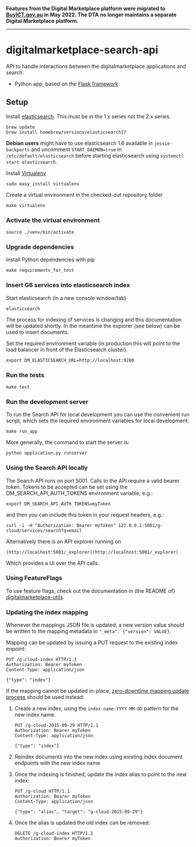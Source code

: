 **Features from the Digital Marketplace platform were migrated to [BuyICT.gov.au](https://www.buyict.gov.au) in May 2022. The DTA no longer maintains a separate Digital Marketplace platform.**

---

# digitalmarketplace-search-api
API to handle interactions between the digitalmarketplace applications and search.

- Python app, based on the [Flask framework](http://flask.pocoo.org/)

## Setup

Install [elasticsearch](http://www.elasticsearch.org/). This must be in the 1.x series not the 2.x series.

```
brew update
brew install homebrew/versions/elasticsearch17
```

**Debian users** might have to use elasticsearch 1.6 available in `jessie-backports` and uncomment `START_DAEMON=true` in `/etc/default/elasticsearch` before starting elasticsearch using `systemctl start elasticsearch`.

Install [Virtualenv](https://virtualenv.pypa.io/en/latest/)

```
sudo easy_install virtualenv
```

Create a virtual environment in the checked-out repository folder

```
make virtualenv
```

### Activate the virtual environment

```
source ./venv/bin/activate
```

### Upgrade dependencies

Install Python dependencies with pip

```
make requirements_for_test
```

### Insert G6 services into elasticsearch index

Start elasticsearch (in a new console window/tab)

```
elasticsearch
```

The process for indexing of services is changing and this documentation will be updated shortly. In the meantime the explorer (see below) can be used to insert documents.


Set the required environment variable (in production this will point to the
load balancer in front of the Elasticsearch cluster).

```
export DM_ELASTICSEARCH_URL=http://localhost:9200
```

### Run the tests

```
make test
```

### Run the development server

To run the Search API for local development you can use the convenient run
script, which sets the required environment variables for local development:
```
make run_app
```

More generally, the command to start the server is:
```
python application.py runserver
```

### Using the Search API locally

The Search API runs on port 5001. Calls to the API require a valid bearer
token. Tokens to be accepted can be set using the DM_SEARCH_API_AUTH_TOKENS
environment variable, e.g.:

```export DM_SEARCH_API_AUTH_TOKENS=myToken```

and then you can include this token in your request headers, e.g.:

```
curl -i -H "Authorization: Bearer myToken" 127.0.0.1:5001/g-cloud/services/search?q=email
```

Alternatively there is an API explorer running on

    [http://localhost:5001/_explorer](http://localhost:5001/_explorer)

Which provides a UI over the API calls.

### Using FeatureFlags

To use feature flags, check out the documentation in (the README of)
[digitalmarketplace-utils](https://github.com/alphagov/digitalmarketplace-utils#using-featureflags).

### Updating the index mapping

Whenever the mappings JSON file is updated, a new version value should be written to the mapping
metadata in `"_meta": {"version": VALUE}`.

Mapping can be updated by issuing a PUT request to the existing index enpoint:

```
PUT /g-cloud-index HTTP/1.1
Authorization: Bearer myToken
Content-Type: application/json

{"type": "index"}
```

If the mapping cannot be updated in-place, [zero-downtime mapping update process](https://www.elastic.co/blog/changing-mapping-with-zero-downtime) should be used instead:

1. Create a new index, using the `index-name-YYYY-MM-DD` pattern for the new index name.
   ```
   PUT /g-cloud-2015-09-29 HTTP/1.1
   Authorization: Bearer myToken
   Content-Type: application/json

   {"type": "index"}
   ```
2. Reindex documents into the new index using existing index document endpoints with the new index name
3. Once the indexing is finished, update the index alias to point to the new index:
   ```
   PUT /g-cloud HTTP/1.1
   Authorization: Bearer myToken
   Content-Type: application/json

   {"type": "alias", "target": "g-cloud-2015-09-29"}
   ```

4. Once the alias is updated the old index can be removed:
   ```
   DELETE /g-cloud-index HTTP/1.1
   Authorization: Bearer myToken
   ```
